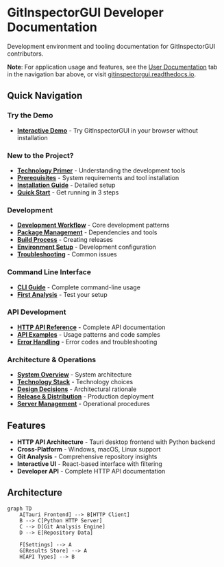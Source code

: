 # GitInspectorGUI Developer Documentation

Development environment and tooling documentation for GitInspectorGUI contributors.

**Note**: For application usage and features, see the [User Documentation](user-pandocs/index.md) tab in the navigation bar above, or visit [gitinspectorgui.readthedocs.io](https://gitinspectorgui.readthedocs.io/en/latest/).

## Quick Navigation

### Try the Demo

-   **[Interactive Demo](https://boost-edu-tools.github.io/gitinspectorgui/demo/)** - Try GitInspectorGUI in your browser without installation

### New to the Project?

-   **[Technology Primer](technology-primer.md)** - Understanding the development tools
-   **[Prerequisites](getting-started/01-prerequisites.md)** - System requirements and tool installation
-   **[Installation Guide](getting-started/02-installation.md)** - Detailed setup
-   **[Quick Start](getting-started/03-quick-start.md)** - Get running in 3 steps

### Development

-   **[Development Workflow](development/development-workflow.md)** - Core development patterns
-   **[Package Management](development/package-management-overview.md)** - Dependencies and tools
-   **[Build Process](development/build-process.md)** - Creating releases
-   **[Environment Setup](development/environment-setup.md)** - Development configuration
-   **[Troubleshooting](development/troubleshooting.md)** - Common issues

### Command Line Interface

-   **[CLI Guide](getting-started/cli-guide.md)** - Complete command-line usage
-   **[First Analysis](getting-started/04-first-analysis.md)** - Test your setup

### API Development

-   **[HTTP API Reference](api/reference.md)** - Complete API documentation
-   **[API Examples](api/examples.md)** - Usage patterns and code samples
-   **[Error Handling](api/error-handling.md)** - Error codes and troubleshooting

### Architecture & Operations

-   **[System Overview](architecture/overview.md)** - System architecture
-   **[Technology Stack](architecture/technology-stack.md)** - Technology choices
-   **[Design Decisions](architecture/design-decisions.md)** - Architectural rationale
-   **[Release & Distribution](operations/deployment.md)** - Production deployment
-   **[Server Management](operations/server-management.md)** - Operational procedures

## Features

-   **HTTP API Architecture** - Tauri desktop frontend with Python backend
-   **Cross-Platform** - Windows, macOS, Linux support
-   **Git Analysis** - Comprehensive repository insights
-   **Interactive UI** - React-based interface with filtering
-   **Developer API** - Complete HTTP API documentation

## Architecture

```mermaid
graph TD
    A[Tauri Frontend] --> B[HTTP Client]
    B --> C[Python HTTP Server]
    C --> D[Git Analysis Engine]
    D --> E[Repository Data]

    F[Settings] --> A
    G[Results Store] --> A
    H[API Types] --> B
```
